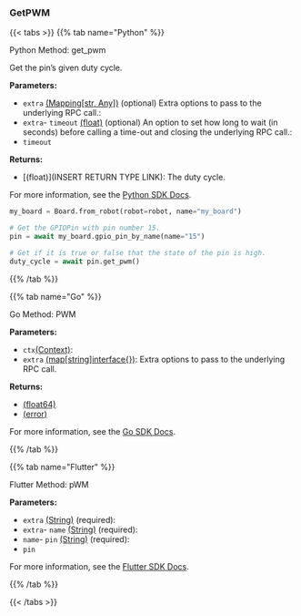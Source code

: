 ### GetPWM

\{\{< tabs >}}
\{\{% tab name="Python" %}\}

Python Method: get_pwm

Get the pin’s given duty cycle.

**Parameters:**

- `extra` [(Mapping[str, Any])](<INSERT PARAM TYPE LINK>) (optional) Extra options to pass to the underlying RPC call.:
- `extra`- `timeout` [(float)](<INSERT PARAM TYPE LINK>) (optional) An option to set how long to wait (in seconds) before calling a time-out and closing the underlying RPC call.:
- `timeout`

**Returns:**

- [(float)](INSERT RETURN TYPE LINK): The duty cycle.

For more information, see the [Python SDK Docs](https://python.viam.dev/autoapi/viam/components/board/client/index.html#viam.components.board.client.GPIOPinClient.get_pwm).

``` python {class="line-numbers linkable-line-numbers"}
my_board = Board.from_robot(robot=robot, name="my_board")

# Get the GPIOPin with pin number 15.
pin = await my_board.gpio_pin_by_name(name="15")

# Get if it is true or false that the state of the pin is high.
duty_cycle = await pin.get_pwm()

```

\{\{% /tab %}}

\{\{% tab name="Go" %\}\}

Go Method: PWM

**Parameters:**

- `ctx`[(Context)](https://pkg.go.dev/context#ctx):
- `extra` [(map[string]interface\{\})](https://go.dev/blog/maps): Extra options to pass to the underlying RPC call.

**Returns:**

- [(float64)](<INSERT PARAM TYPE LINK>)
- [(error)](<INSERT PARAM TYPE LINK>)

For more information, see the [Go SDK Docs](https://pkg.go.dev/go.viam.com/rdk/components/board#GPIOPin).

\{\{% /tab %}}

\{\{% tab name="Flutter" %}\}

Flutter Method: pWM

**Parameters:**

- `extra` [(String)](https://api.flutter.dev/flutter/dart-core/String-class.html) (required):
- `extra`- `name` [(String)](https://api.flutter.dev/flutter/dart-core/String-class.html) (required):
- `name`- `pin` [(String)](https://api.flutter.dev/flutter/dart-core/String-class.html) (required):
- `pin`

For more information, see the [Flutter SDK Docs](https://flutter.viam.dev/viam_protos.component.board/BoardServiceClient/pWM.html).

\{\{% /tab %}}

\{\{< /tabs >}}

